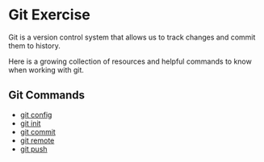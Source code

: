 # Git Exercise

Git is a version control system that allows us to track changes and commit them to history.

Here is a growing collection of resources and helpful commands to know when working with git.

## Git Commands
- [git config](./Commands/Config.md)
- [git init](./Commands/Init.md)
- [git commit](./Commands/Commit.md)
- [git remote](./Commands/Remote.md)
- [git push](./commands/Push.md)